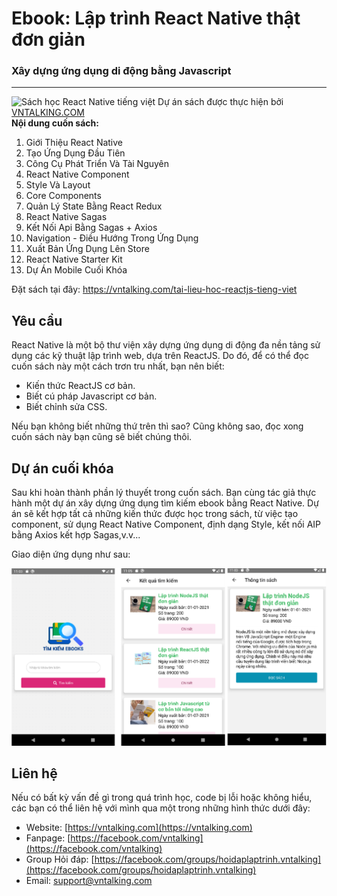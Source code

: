 # Ebook: Lập trình React Native thật đơn giản<br/>
### Xây dựng ứng dụng di động bằng Javascript
---
![Sách học React Native tiếng việt]()
Dự án sách được thực hiện bởi [VNTALKING.COM](https://vntalking.com)<br/>
**Nội dung cuốn sách:**<br/>
1. Giới Thiệu React Native
2. Tạo Ứng Dụng Đầu Tiên
3. Công Cụ Phát Triển Và Tài Nguyên
4. React Native Component	
5. Style Và Layout
6. Core Components
7. Quản Lý State Bằng React Redux 
8. React Native Sagas
9. Kết Nối Api Bằng Sagas + Axios
10. Navigation - Điều Hướng Trong Ứng Dụng
11. Xuất Bản Ứng Dụng Lên Store
12. React Native Starter Kit
13. Dự Án Mobile Cuối Khóa

Đặt sách tại đây: https://vntalking.com/tai-lieu-hoc-reactjs-tieng-viet
## Yêu cầu 
React Native là một bộ thư viện xây dựng ứng dụng di động đa nền tảng sử dụng các kỹ thuật lập trình web, dựa trên ReactJS. Do đó, để có thể đọc cuốn sách này một cách trơn tru nhất, bạn nên biết:
 - Kiến thức ReactJS cơ bản.
 - Biết cú pháp Javascript cơ bản.
 - Biết chỉnh sửa CSS.
 
Nếu bạn không biết những thứ trên thì sao? Cũng không sao, đọc xong cuốn sách này bạn cũng sẽ biết chúng thôi.
## Dự án cuối khóa
Sau khi hoàn thành phần lý thuyết trong cuốn sách. Bạn cùng tác giả thực hành một dự án xây dựng ứng dụng tìm kiếm ebook bằng React Native. Dự án sẽ kết hợp tất cả những kiến thức được học trong sách, từ việc tạo component, sử dụng React Native Component, định dạng Style, kết nối AIP bằng Axios kết hợp Sagas,v.v...

Giao diện ứng dụng như sau:

![Sách học React Native tiếng việt](https://raw.githubusercontent.com/vntalking/Book-ReactNative/0b5e75557c078700d911c1a95b3ef1f90bd1095e/screenshots/RN_duAnCuoiKhoa_Demo.png)
## Liên hệ
Nếu có bất kỳ vấn đề gì trong quá trình học, code bị lỗi hoặc không hiểu, các bạn có thể liên hệ với mình qua một trong những hình thức dưới đây:
 - Website: [https://vntalking.com](https://vntalking.com)
 - Fanpage: [https://facebook.com/vntalking](https://facebook.com/vntalking)
 - Group Hỏi đáp: [https://facebook.com/groups/hoidaplaptrinh.vntalking](https://facebook.com/groups/hoidaplaptrinh.vntalking)
 - Email: [support@vntalking.com](support@vntalking.com)

